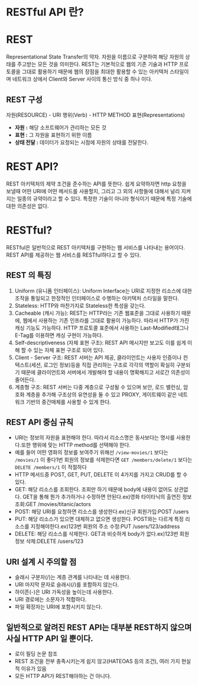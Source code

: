 # RESTful API 란?

# REST

Representational State Transfer의 약자. 자원을 이름으로 구분하여 해당 자원의 상태를 주고받는 모든 것을 의미한다. REST는 기본적으로 웹의 기존 기술과 HTTP 프로토콜을 그대로 활용하기 때문에 웹의 장점을 최대한 활용할 수 있는 아키텍처 스타일이며 네트워크 상에서 Client와 Server 사이의 통신 방식 중 하나 이다.

## REST 구성

자원(RESOURCE) - URI 행위(Verb) - HTTP METHOD 표현(Representations)

- **자원** **:** 해당 소프트웨어가 관리하는 모든 것
- **표현 :** 그 자원을 표현하기 위한 이름
- **상태 전달 :** 데이터가 요청되는 시점에 자원의 상태를 전달한다.

# REST API?

REST 아키텍처의 제약 조건을 준수하는 API를 뜻한다. 쉽게 요약하자면 http 요청을 보낼때 어떤 URI에 어떤 메서드를 사용할지, 그리고 그 외의 사항들에 대해서 널리 지켜지는 일종의 규약이라고 할 수 있다. 특정한 기술이 아니라 형식이기 때문에 특정 기술에 대한 의존성은 없다.

# RESTful?

RESTful은 일반적으로 REST 아키텍처를 구현하는 웹 서비스를 나타내는 용어이다. REST API를 제공하는 웹 서비스를 RESTful하다고 할 수 있다.

## REST 의 특징

1. Uniform (유니폼 인터페이스): Uniform Interface는 URI로 지정한 리소스에 대한 조작을 통일되고 한정적인 인터페이스로 수행하는 아키텍처 스타일을 말한다.
2. Stateless: HTTP와 마찬가지로 Stateless한 특성을 갖는다.
3. Cacheable (캐시 가능): REST는 HTTP라는 기존 웹표준을 그대로 사용하기 때문에, 웹에서 사용하는 기존 인프라를 그대로 활용이 가능하다. 따라서 HTTP가 가진 캐싱 기능도 가능하다. HTTP 프로토콜 표준에서 사용하는 Last-Modified태그나 E-Tag를 이용하면 캐싱 구현이 가능하다.
4. Self-descriptiveness (자체 표현 구조): REST API 메시지만 보고도 이를 쉽게 이해 할 수 있는 자체 표현 구조로 되어 있다.
5. Client - Server 구조: REST 서버는 API 제공, 클라이언트는 사용자 인증이나 컨텍스트(세션, 로그인 정보)등을 직접 관리하는 구조로 각각의 역할이 확실히 구분되기 때문에 클라이언트와 서버에서 개발해야 할 내용이 명확해지고 서로간 의존성이 줄어든다.
6. 계층형 구조: REST 서버는 다중 계층으로 구성될 수 있으며 보안, 로드 밸런싱, 암호화 계층을 추가해 구조상의 유연성을 둘 수 있고 PROXY, 게이트웨이 같은 네트워크 기반의 중간매체를 사용할 수 있게 한다.

## REST API 중심 규칙

- URI는 정보의 자원을 표현해야 한다. 따라서 리소스명은 동사보다는 명사를 사용한다.또한 행위에 맞는 HTTP method를 선택해야 한다.
- 예를 들어 어떤 영화의 정보를 보여주기 위해선 `/view-movies/1` 보다는 `/movies/1` 이 좋다1번 회원의 정보를 삭제한다면 `GET /members/delete/1` 보다는 `DELETE /members/1` 이 적절하다
- HTTP 메서드중 POST, GET, PUT, DELETE 이 4가지를 가지고 CRUD를 할 수 있다.
- GET: 해당 리소스를 조회한다. 조회만 하기 때문에 body에 내용이 없어도 상관없다. GET을 통해 뭔가 추가하거나 수정하면 안된다.ex)영화 타이타닉의 출연진 정보 조회:GET /movies/titanic/actors
- POST: 해당 URI를 요청하면 리소스를 생성한다.ex)신규 회원가입:POST /users
- PUT: 해당 리소스가 있으면 대체하고 없으면 생성한다. POST와는 다르게 특정 리소스를 지정해야한다.ex)123번 회원의 주소 수정:PUT /users/123/address
- DELETE: 해당 리소스를 삭제한다. GET과 비슷하게 body가 없다.ex)123번 회원정보 삭제:DELETE /users/123

## URI 설계 시 주의할 점

- 슬래시 구분자(/)는 계층 관계를 나타내는 데 사용한다.
- URI 마지막 문자로 슬래시(/)를 포함하지 않는다.
- 하이픈(-)은 URI 가독성을 높이는데 사용한다.
- URI 경로에는 소문자가 적합하다.
- 파일 확장자는 URI에 포함시키지 않는다.

## 일반적으로 알려진 REST API는 대부분 REST하지 않으며 사실 HTTP API 일 뿐이다.

- 로이 필딩 논문 참조
- REST 조건을 전부 충족시키는게 쉽지 않고(HATEOAS 등의 조건), 여러 가지 현실적 이유가 있음
- 모든 HTTP API가 REST해야하는 건 아니다.